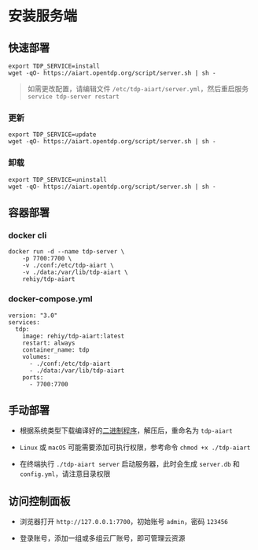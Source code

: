 # 安装服务端

## 快速部署

```shell
export TDP_SERVICE=install
wget -qO- https://aiart.opentdp.org/script/server.sh | sh -
```

> 如需更改配置，请编辑文件 `/etc/tdp-aiart/server.yml`，然后重启服务 `service tdp-server restart`

### 更新

```shell
export TDP_SERVICE=update
wget -qO- https://aiart.opentdp.org/script/server.sh | sh -
```

### 卸载

```shell
export TDP_SERVICE=uninstall
wget -qO- https://aiart.opentdp.org/script/server.sh | sh -
```

## 容器部署

### docker cli

```shell
docker run -d --name tdp-server \
    -p 7700:7700 \
    -v ./conf:/etc/tdp-aiart \
    -v ./data:/var/lib/tdp-aiart \
    rehiy/tdp-aiart
```

### docker-compose.yml

```ymal
version: "3.0"
services:
  tdp:
    image: rehiy/tdp-aiart:latest
    restart: always
    container_name: tdp
    volumes:
      - ./conf:/etc/tdp-aiart
      - ./data:/var/lib/tdp-aiart
    ports:
      - 7700:7700
```

## 手动部署

- 根据系统类型下载编译好的[二进制程序](https://github.com/open-tdp/tdp-aiart/releases)，解压后，重命名为 `tdp-aiart`

- `Linux` 或 `macOS` 可能需要添加可执行权限，参考命令 `chmod +x ./tdp-aiart`

- 在终端执行 `./tdp-aiart server` 启动服务器，此时会生成 `server.db` 和 `config.yml`，请注意目录权限

## 访问控制面板

- 浏览器打开 `http://127.0.0.1:7700`，初始账号 `admin`，密码 `123456`

- 登录账号，添加一组或多组云厂账号，即可管理云资源
